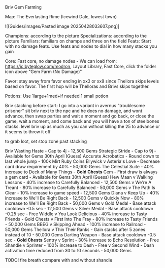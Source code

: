 
Briv Gem Farming

Map: The Everlasting Rime (Icewind Dale, lowest town)

![[Guides/Images/Pasted image 20250428033607.png]]

Champions: according to the picture
Specializations: according to the picture
Familiars: familiars on champs and three on the field
Feats: Start with no damage feats. Use feats and nodes to dial in how many stacks you gain

Core: Fast core, no damage nodes - We can load from: https://ic.byteglow.com/modron, Layout Library, Fast Core, click the folder icon above "Gem Farm (No Damage)"

Favor: stay away from favor ending in xx3 or xx8 since Thellora skips levels based on favor. The first hop will be Thelloras and Brivs skips together.

Potions: Use 1large+1med+if needed 1 small potion

Briv stacking before start: I go into a variant in avernus "troublesome prisoner" sit briv next to the npc and he does no damage, and wont advance, then swap parties and wait a moment and go back, or close the game, wait a moment, and come back and you will have a ton of steelbones stacks. level briv up as much as you can without killing the 25 to advance or it seems to throw it off

to grab loot, set stop zone past stacking

Briv
   Wasting Haste - Cap to 4j  - 12,500 Gems
   Strategic Stride - Cap to 9j  - Available for Gems 30th April (Guess)
   Accurate Acrobatics - Round down to last whole jump - 100k Mirt Ruby Coins
Ellywick
v   Asteria's Love - Decrease card draw requirement by 40% - 50,000 Gems
   The Celestial Suite - 40% increase to Deck of Many Things - **Gold Chests**
   Gem - First draw is always a gem card - Available for Gems 30th April (Guess)
Hew Maan
v   Walking Lessons - 40% increase to Carefully Balanced - 12,500 Gems
v   We're A Treant - 80% increase to Carefully Balanced - 50,000 Gems
v   The Path Is Clear - 10% increase to game speed - 12,500 Gems
Diana
v   Keep Up - 40% increase to We'll Be Right Back - 12,500 Gems
v   Quickly Now - 80% increase to We'll Be Right Back - 50,000 Gems
v   Gold Medal - Base attack cooldown -0.5 sec - 12,500 Gems
v   Silver Medal - Base attack cooldown -0.25 sec - Free
Widdle
v   You Look Delicious - 40% increase to Tasty Friends - Gold Chests
v   First Into The Fray - 80% increase to Tasty Friends - 50,000 Gems
BBEG
v   Skipping Ahead - 100% increase to Railroad - 50,000 Gems
Thellora
v   Thin Their Ranks - Gain stacks after 5 zones instead of 10 - 50,000 Gems
   Darting Weapon - Base attack cooldown -0.5 sec - **Gold Chests**
Sentry
v   Sprint - 30% increase to Echo Resolution - Free
Shandie
v   Sprinter - 100% increase to Dash - Free
v   Second Wind - Dash activation time reduced from 30 to 10 seconds - 50,000 Gems


TODO!
fire breath
compare with and without shandie
